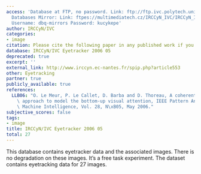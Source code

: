 ```yaml
---
access: 'Database at FTP, no password. Link: ftp://ftp.ivc.polytech.univ-nantes.fr/IRCCyN_IVC_Eyetracker_2006_05/  Qualinet
  Databases Mirror: Link: ftpes://multimediatech.cz/IRCCyN_IVC/IRCCyN_IVC_Eyetracker_Images_LIVE_Database
  Username: dbq-mirrors Password: kucykepe'
author: IRCCyN/IVC
categories:
- image
citation: Please cite the following paper in any published work if you use it [LLB06].
database: IRCCyN/IVC Eyetracker 2006 05
deprecated: true
excerpt: ''
external_link: http://www.irccyn.ec-nantes.fr/spip.php?article553
other: Eyetracking
partner: true
publicly_available: true
references:
  LLB06: "O. Le Meur, P. Le Callet, D. Barba and D. Thoreau, A coherent computational\
    \ approach to model the bottom-up visual attention, IEEE Pattern Analysis and\
    \ Machine Intelligence, Vol. 28, N\xB05, May 2006."
subjective_scores: false
tags:
- image
title: IRCCyN/IVC Eyetracker 2006 05
total: 27
---
```


This database contains eyetracker data and the associated images. There is no degradation on these images. It’s a free task experiment. The dataset contains eyetracking data for 27 images.
